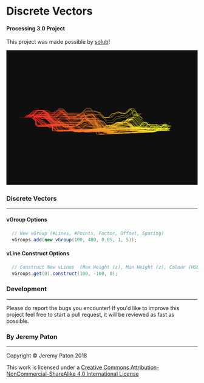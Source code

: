 # Discrete Vectors
#### Processing 3.0 Project
This project was made possible by [solub](https://discourse.processing.org/t/discrete-vectors/3942/13)!

![Discrete_Vectors](/images/001.jpg "Example Image of Discrete Vectors")

### Discrete Vectors
----
#### vGroup Options
```java
  // New vGroup (#Lines, #Points, Factor, Offset, Spacing)
  vGroups.add(new vGroup(100, 400, 0.05, 1, 5));
```
#### vLine Construct Options
```java
  // Construct New vLines  (Max Height (z), Min Height (z), Colour (HSB (H - Value)))
  vGroups.get(0).construct(100, -100, 0);
```
### Development
----
Please do report the bugs you encounter!
If you'd like to improve this project feel free to start a pull request, it will be reviewed as fast as possible.

### By Jeremy Paton
----
Copyright © Jeremy Paton 2018

This work is licensed under a [Creative Commons Attribution-NonCommercial-ShareAlike 4.0 International License](https://creativecommons.org/licenses/by-nc-sa/4.0/)
